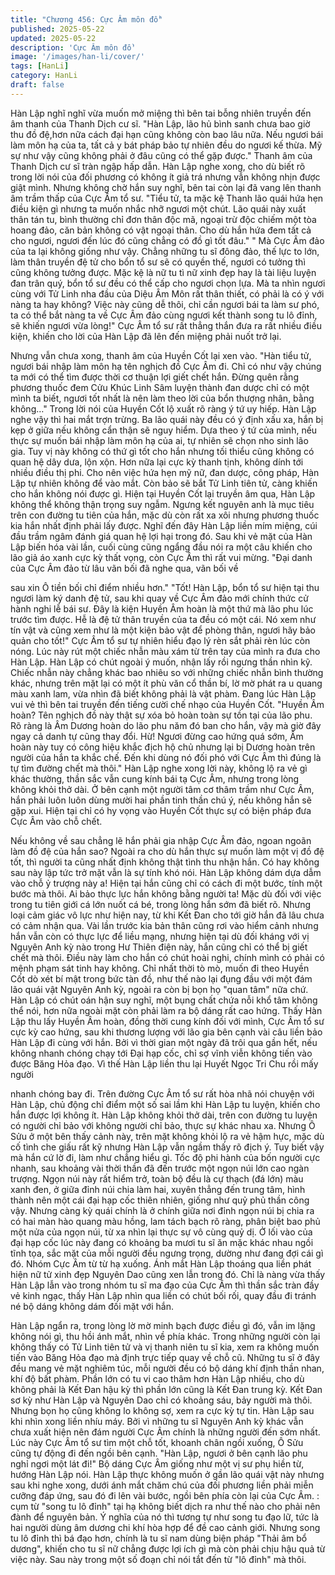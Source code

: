 ```yaml
---
title: "Chương 456: Cực Âm môn đồ"
published: 2025-05-22
updated: 2025-05-22
description: 'Cực Âm môn đồ'
image: '/images/han-li/cover/'
tags: [HanLi]
category: HanLi
draft: false
---
```


Hàn Lập nghĩ nghĩ vừa muốn mở miệng thì bên tai bỗng nhiên
truyền đến âm thanh của Thanh Dịch cư sĩ.
"Hàn Lập, lão hủ bình sanh chưa bao giờ thu đồ đệ,hơn nữa cách
đại hạn cũng không còn bao lâu nữa. Nếu ngươi bái làm môn hạ
của ta, tất cả y bát pháp bảo tự nhiên đều do ngươi kế thừa. Mỹ
sự như vậy cũng không phải ở đâu cũng có thể gặp được." Thanh
âm của Thanh Dịch cư sĩ tràn ngập hấp dẫn.
Hàn Lập nghe xong, cho dù biết rõ trong lời nói của đối phương
có không ít giả trá nhưng vẫn không nhịn được giật mình.
Nhưng không chờ hắn suy nghĩ, bên tai còn lại đã vang lên thanh
âm trầm thấp của Cực Âm tổ sư.
"Tiểu tử, ta mặc kệ Thanh lão quái hứa hẹn điều kiện gì nhưng ta
muốn nhắc nhỡ ngươi một chút. Lão quái này xuất thân tán tu,
bình thường chỉ đơn thân độc mã, ngoại trừ độc chiếm một tòa
hoang đảo, căn bản không có vật ngoại thân. Cho dù hắn hứa
đem tất cả cho ngươi, ngươi đến lúc đó cũng chẳng có đồ gì tốt
đâu."
" Mà Cực Âm đảo của ta lại không giống như vậy. Chẳng những
tu sĩ đông đảo, thế lực to lớn, làm thân truyền đệ tử cho bổn tổ sư
sẽ có quyền thế, ngươi có tưởng thì cũng không tưởng được. Mặc
kệ là nữ tu tì nữ xinh đẹp hay là tài liệu luyện đan trân quý, bổn tổ
sư đều có thể cấp cho ngươi chọn lựa. Mà ta nhìn ngươi cùng với
Tử Linh nha đầu của Diệu Âm Môn rất thân thiết, có phải là có ý
với nàng ta hay không? Việc này cũng dễ thôi, chỉ cần ngươi bái
ta làm sư phó, ta có thể bắt nàng ta về Cực Âm đảo cùng ngươi
kết thành song tu lô đỉnh, sẽ khiến ngươi vừa lòng!" Cực Âm tổ sư
rất thẳng thắn đưa ra rất nhiều điều kiện, khiến cho lời của Hàn
Lập đã lên đến miệng phải nuốt trở lại.

Nhưng vẫn chưa xong, thanh âm của Huyền Cốt lại xen vào.
"Hàn tiểu tử, ngươi bái nhập làm môn hạ tên nghịch đồ Cực Âm
đi. Chỉ có như vậy chúng ta mới có thể tìm được thời cơ thuận lợi
giết chết hắn. Đừng quên rằng phương thuốc đem Cửu Khúc Linh
Sâm luyện thành đan dược chỉ có một mình ta biết, ngươi tốt nhất
là nên làm theo lời của bổn thượng nhân, bằng không…" Trong lời
nói của Huyền Cốt lộ xuất rõ ràng ý tứ uy hiếp.
Hàn Lập nghe vậy thì hai mắt trợn trừng.
Ba lão quái này đều có ý định xấu xa, hắn bị kẹp ở giữa nếu
không cẩn thận sẽ nguy hiểm.
Dựa theo ý tứ của mình, nếu thực sự muốn bái nhập làm môn hạ
của ai, tự nhiên sẽ chọn nho sinh lão gia. Tuy vị này không có thứ
gì tốt cho hắn nhưng tối thiểu cũng không có quan hệ dây dưa,
lộn xộn. Hơn nữa lại cực kỳ thanh tịnh, không dính tới nhiều điều
thị phi.
Cho nên việc hứa hẹn mỹ nữ, đan dược, công pháp, Hàn Lập tự
nhiên không để vào mắt.
Còn bảo sẽ bắt Tử Linh tiên tử, càng khiến cho hắn không nói
được gì.
Hiện tại Huyền Cốt lại truyền âm qua, Hàn Lập không thể không
thận trọng suy ngẫm. Ngưng kết nguyên anh là mục tiêu trên con
đường tu tiên của hắn, mặc dù còn rất xa xôi nhưng phương
thuốc kia hắn nhất định phải lấy được.
Nghĩ đến đây Hàn Lập liền mím miệng, cúi đầu trầm ngâm đánh
giá quan hệ lợi hại trong đó.
Sau khi vẻ mặt của Hàn Lập biến hóa vài lần, cuối cùng cũng
ngẩng đầu nói ra một câu khiến cho lão giả áo xanh cực kỳ thất
vọng, còn Cực Âm thì rất vui mừng.
"Đại danh của Cực Âm đảo từ lâu vãn bối đã nghe qua, vãn bối về

sau xin Ô tiền bối chỉ điểm nhiều hơn."
"Tốt! Hàn Lập, bổn tổ sư hiện tại thu ngươi làm ký danh đệ tử, sau
khi quay về Cực Âm đảo mới chính thức cử hành nghi lễ bái sư.
Đây là kiện Huyền Âm hoàn là một thứ mà lão phu lúc trước tìm
được. Hễ là đệ tử thân truyền của ta đều có một cái. Nó xem như
tín vật và cũng xem như là một kiện bảo vật để phòng thân, ngươi
hãy bảo quản cho tốt!" Cực Âm tổ sư tự nhiên hiểu đạo lý rèn sắt
phải rèn lúc còn nóng. Lúc này rút một chiếc nhẫn màu xám từ
trên tay của mình ra đưa cho Hàn Lập.
Hàn Lập có chút ngoài ý muốn, nhận lấy rồi ngưng thần nhìn kỹ.
Chiếc nhẫn này chẳng khác bao nhiêu so với những chiếc nhẫn
bình thường khác, nhưng trên mặt lại có một ít phù văn cổ thần
bí, lờ mờ phát ra u quang màu xanh lam, vừa nhìn đã biết không
phải là vật phàm.
Đang lúc Hàn Lập vui vẻ thì bên tai truyền đến tiếng cười chế
nhạo của Huyền Cốt.
"Huyền Âm hoàn? Tên nghịch đồ này thật sự xóa bỏ hoàn toàn sự
tồn tại của lão phu. Rõ ràng là Âm Dương hoàn do lão phu năm
đó ban cho hắn, vậy mà giờ đây ngay cả danh tự cũng thay đổi.
Hừ! Ngươi đừng cao hứng quá sớm, Âm hoàn này tuy có công
hiệu khắc địch hộ chủ nhưng lại bị Dương hoàn trên người của
hắn ta khắc chế. Đến khi dùng nó đối phó với Cực Âm thì đúng là
tự tìm đường chết mà thôi."
Hàn Lập nghe xong lời này, không lộ ra vẻ gì khác thường, thần
sắc vẫn cung kính bái tạ Cực Âm, nhưng trong lòng không khỏi
thở dài.
Ở bên cạnh một người tâm cơ thâm trầm như Cực Âm, hắn phải
luôn luôn dùng mười hai phần tinh thần chú ý, nếu không hắn sẽ
gặp xui.
Hiện tại chỉ có hy vọng vào Huyền Cốt thực sự có biện pháp đưa
Cực Âm vào chỗ chết.

Nếu không về sau chẳng lẽ hắn phải gia nhập Cực Âm đảo,
ngoan ngoãn làm đồ đệ của hắn sao?
Ngoài ra cho dù hắn thực sự muốn làm một vị đồ đệ tốt, thì người
ta cũng nhất định không thật tình thu nhận hắn. Có hay không sau
này lập tức trở mặt vẫn là sự tính khó nói.
Hàn Lập không dám dựa dẫm vào chỗ ỷ trượng này a!
Hiện tại hắn cũng chỉ có cách đi một bước, tính một bước mà
thôi. Ai bảo thực lực hắn không bằng người ta!
Mặc dù đối với việc trong tu tiên giới cá lớn nuốt cá bé, trong lòng
hắn sớm đã biết rõ. Nhưng loại cảm giác vô lực như hiện nay, từ
khi Kết Đan cho tới giờ hắn đã lâu chưa có cảm nhận qua.
Vài lần trước kia bản thân cũng rơi vào hiểm cảnh nhưng hắn vẫn
còn có thực lực để liều mạng, nhưng hiện tại dù đối kháng với vị
Nguyên Anh kỳ nào trong Hư Thiên điện này, hắn cũng chỉ có thể
bị giết chết mà thôi.
Điều này làm cho hắn có chút hoài nghi, chính mình có phải có
mệnh phạm sát tinh hay không. Chỉ nhất thời tò mò, muốn đi theo
Huyền Cốt dò xét bí mật trong bức tàn đồ, như thế nào lại đụng
đầu với một đám lão quái vật Nguyên Anh kỳ, ngoài ra còn bị bọn
họ "quan tâm" nữa chứ.
Hàn Lập có chút oán hận suy nghĩ, một bụng chất chứa nỗi khổ
tâm không thể nói, hơn nữa ngoài mặt còn phải làm ra bộ dáng
rất cao hứng.
Thấy Hàn Lập thu lấy Huyền Âm hoàn, đồng thời cung kính đối
với mình, Cực Âm tổ sư cực kỳ cao hứng, sau khi thương lượng
với lão gia bên cạnh vài câu liền bảo Hàn Lập đi cùng với hắn.
Bởi vì thời gian một ngày đã trôi qua gần hết, nếu không nhanh
chóng chạy tới Đại hạp cốc, chỉ sợ vĩnh viễn không tiến vào được
Băng Hỏa đạo.
Vì thế Hàn Lập liền thu lại Huyết Ngọc Tri Chu rồi mấy người

nhanh chóng bay đi.
Trên đường Cực Âm tổ sư rất hòa nhã nói chuyện với Hàn Lập,
chủ động chỉ điểm một số sai lầm khi Hàn Lập tu luyện, khiến cho
hắn được lợi không ít.
Hàn Lập không khỏi thở dài, trên con đường tu luyện có người chỉ
bảo với không người chỉ bảo, thực sự khác nhau xa.
Nhưng Ô Sửu ở một bên thấy cảnh này, trên mặt không khỏi lộ ra
vẻ hậm hực, mặc dù cố tình che giấu rất kỹ nhưng Hàn Lập vẫn
ngầm thấy rõ địch ý. Tuy biết vậy mà hắn cứ lờ đi, làm như chẳng
hiểu gì.
Tốc độ phi hành của bốn người cực nhanh, sau khoảng vài thời
thần đã đến trước một ngọn núi lớn cao ngàn trượng.
Ngọn núi này rất hiểm trở, toàn bộ đều là cự thạch (đá lớn) màu
xanh đen, ở giữa đỉnh núi chia làm hai, xuyên thẳng đến trung
tâm, hình thành nên một cái đại hạp cốc thiên nhiên, giống như
quỷ phủ thần công vậy.
Nhưng càng kỳ quái chính là ở chính giữa nơi đỉnh ngọn núi bị
chia ra có hai màn hào quang màu hồng, lam tách bạch rõ ràng,
phân biệt bao phủ một nửa của ngọn núi, từ xa nhìn lại thực sự
vô cùng quỷ dị.
Ở lối vào của đại hạp cốc lúc này đang có khoảng ba mươi tu sĩ
ăn mặc khác nhau ngồi tĩnh tọa, sắc mặt của mỗi người đều
ngưng trọng, dường như đang đợi cái gì đó.
Nhóm Cực Âm từ từ hạ xuống.
Ánh mắt Hàn Lập thoáng qua liền phát hiện nữ tử xinh đẹp
Nguyên Dao cũng xen lẫn trong đó.
Chỉ là nàng vừa thấy Hàn Lập lẫn vào trong nhóm tu sĩ ma đạo
của Cực Âm thì thần sắc tràn đầy vẻ kinh ngạc, thấy Hàn Lập
nhìn qua liền có chút bối rối, quay đầu đi tránh né bộ dáng không
dám đối mặt với hắn.

Hàn Lập ngẩn ra, trong lòng lờ mờ minh bạch được điều gì đó,
vẫn im lặng không nói gì, thu hồi ánh mắt, nhìn về phía khác.
Trong những người còn lại không thấy có Tử Linh tiên tử và vị
thanh niên tu sĩ kia, xem ra không muốn tiến vào Băng Hỏa đạo
mà định trực tiếp quay về chỗ cũ.
Những tu sĩ ở đây đều mang vẻ mặt nghiêm túc, mỗi người đều
có bộ dáng khí định thần nhan, khí độ bất phàm. Phần lớn có tu vi
cao thâm hơn Hàn Lập nhiều, cho dù không phải là Kết Đan hậu
kỳ thì phần lớn cũng là Kết Đan trung kỳ.
Kết Đan sơ kỳ như Hàn Lập và Nguyên Dao chỉ có khoảng sáu,
bảy người mà thôi. Nhưng bọn họ cũng không lo không sợ, xem
ra cực kỳ tự tin.
Hàn Lập sau khi nhìn xong liền nhíu máy. Bởi vì những tu sĩ
Nguyên Anh kỳ khác vẫn chưa xuất hiện nên đám người Cực Âm
chính là những người đến sớm nhất. Lúc này Cực Âm tổ sư tìm
một chỗ tốt, khoanh chân ngồi xuống, Ô Sửu cũng tự động đi đến
ngồi bên cạnh.
"Hàn Lập, ngươi ở bên cạnh lão phu nghỉ ngơi một lát đi!" Bộ
dáng Cực Âm giống như một vị sư phụ hiền từ, hướng Hàn Lập
nói.
Hàn Lập thực không muốn ở gần lão quái vật này nhưng sau khi
nghe xong, dưới ánh mắt chăm chú của đối phương liền phải
miễn cưỡng đáp ứng, sau đó đi lên vài bước, ngồi bên phía còn
lại của Cực Âm.
: cụm từ "song tu lô đỉnh" tại hạ không biết dịch ra như thế nào
cho phải nên đành để nguyên bản. Ý nghĩa của nó thì tương tự
như song tu đạo lữ, tức là hai người dùng âm dương chi khí hòa
hợp để đề cao cảnh giới. Nhưng song tu lô đỉnh thì bá đạo hơn,
chính là tu sĩ nam dùng biện pháp "Thải âm bổ dương", khiến cho
tu sĩ nữ chẳng được lợi ích gì mà còn phải chịu hậu quả từ việc
này. Sau này trong một số đoạn chỉ nói tắt đến từ "lô đỉnh" mà
thôi.
